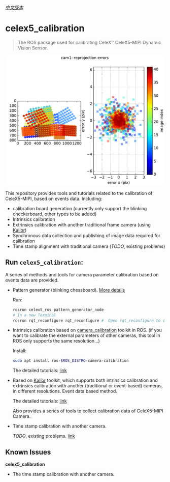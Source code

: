 *[中文版本](README_zh.md)*

# celex5_calibration

> The ROS package used for calibrating CeleX™ CeleX5-MIPI Dynamic Vision Sensor.

<img src="assets/Screenshot from 2020-02-12 21-02-32.png" width="600" />

This repository provides tools and tutorials related to the calibration of CeleX5-MIPI, based on events data. Including:

- calibration board generation (currently only support the blinking checkerboard, other types to be added)
- Intrinsics calibration
- Extrinsics calibration with another traditional frame camera (using [Kalibr](https://github.com/ethz-asl/kalibr))
- Synchronous data collection and publishing of image data required for calibration
- Time stamp alignment with traditional camera (*TODO*, existing problems)

## Run `celex5_calibration`:

A series of methods and tools for camera parameter calibration based on events data are provided.

- Pattern generator (blinking chessboard). [More details](src/pattern)

  Run:

  ```bash
  rosrun celex5_ros pattern_generator_node
  # In a new Terminal
  rosrun rqt_reconfigure rqt_reconfigure #  Open rqt_reconfigure to config
  ```

- Intrinsics calibration based on [camera_calibration](http://wiki.ros.org/camera_calibration/Tutorials) toolkit in ROS. (if you want to calibrate the external parameters of other cameras, this tool in ROS only supports the same resolution...) 

  Install:

  ```bash
  sudo apt install ros-$ROS_DISTRO-camera-calibration
  ```

  The detailed tutorials: [link](src/intrinsics_extrinsics/pkg_camera_calibration)

- Based on [Kalibr](https://github.com/ethz-asl/kalibr) toolkit, which supports both intrinsics calibration and extrinsics calibration with another (traditional or event-based) cameras, in different resolutions. Event data based method. 

  The detailed tutorials: [link](src/intrinsics_extrinsics/kalibr)

  Also provides a series of tools to collect calibration data of CeleX5-MIPI Camera.

- Time stamp calibration with another camera.

  *TODO*, existing problems. [link](src/temporal)

## Known Issues

**celex5_calibration**

- The time stamp calibration with another camera.
